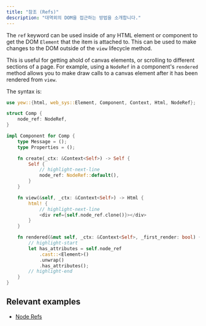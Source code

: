 ```yaml
---
title: "참조 (Refs)"
description: "대역외의 DOM을 접근하는 방법을 소개합니다."
---
```


The `ref` keyword can be used inside of any HTML element or component to get the DOM `Element` that 
the item is attached to. This can be used to make changes to the DOM outside of the `view` lifecycle
method. 

This is useful for getting ahold of canvas elements, or scrolling to different sections of a page. 
For example, using a `NodeRef` in a component's `rendered` method allows you to make draw calls to 
a canvas element after it has been rendered from `view`.

The syntax is:

```rust
use yew::{html, web_sys::Element, Component, Context, Html, NodeRef};

struct Comp {
    node_ref: NodeRef,
}

impl Component for Comp {
    type Message = ();
    type Properties = ();

    fn create(_ctx: &Context<Self>) -> Self {
        Self {
            // highlight-next-line
            node_ref: NodeRef::default(),
        }
    }

    fn view(&self, _ctx: &Context<Self>) -> Html {
        html! {
            // highlight-next-line
            <div ref={self.node_ref.clone()}></div>
        }
    }

    fn rendered(&mut self, _ctx: &Context<Self>, _first_render: bool) {
        // highlight-start
        let has_attributes = self.node_ref
            .cast::<Element>()
            .unwrap()
            .has_attributes();
        // highlight-end
    }
}
```

## Relevant examples
- [Node Refs](https://github.com/yewstack/yew/tree/master/examples/node_refs)
